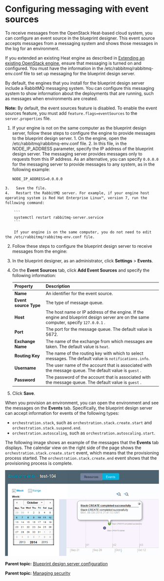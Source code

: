 # Configuring messaging with event sources

To receive messages from the OpenStack Heat-based cloud system, you can configure an event source in the blueprint designer. This event source accepts messages from a messaging system and shows those messages in the log for an environment.

If you extended an existing Heat engine as described in [Extending an existing OpenStack engine](../../com.ibm.udeploy.install.doc/topics/extending_an_engine_for_openstack.md), ensure that messaging is turned on and configured. You must have the information in the /etc/rabbitmq/rabbitmq-env.conf file to set up messaging for the blueprint design server.

By default, the engines that you install for the blueprint design server include a RabbitMQ messaging system. You can configure this messaging system to show information about the deployments that are running, such as messages when environments are created.

**Note:** By default, the event sources feature is disabled. To enable the event sources feature, you must add `feature.flags=eventSources` to the `server.properties` file.

1.   If your engine is not on the same computer as the blueprint design server, follow these steps to configure the engine to provide messages to the blueprint design server. 
    1.   On the engine, open the /etc/rabbitmq/rabbitmq-env.conf file. 
    2.   In this file, in the NODE\_IP\_ADDRESS parameter, specify the IP address of the blueprint design server. The messaging server provides messages only to requests from this IP address. As an alternative, you can specify `0.0.0.0` for the messaging server to provide messages to any system, as in the following example:

        ```
        NODE_IP_ADDRESS=0.0.0.0
        ```

    3.   Save the file. 
    4.   Restart the RabbitMQ server. For example, if your engine host operating system is Red Hat Enterprise Linux™, version 7, run the following command:

        ```
        systemctl restart rabbitmq-server.service
        ```

        If your engine is on the same computer, you do not need to edit the /etc/rabbitmq/rabbitmq-env.conf file.

2.  Follow these steps to configure the blueprint design server to receive messages from the engine:
3.   In the blueprint designer, as an administrator, click **Settings** \> **Events**. 
4.  On the **Event Sources** tab, click **Add Event Sources** and specify the following information: 

    |Property|Description|
    |--------|-----------|
    |**Name**|An identifier for the event source.|
    |**Event source Type**|The type of message queue.|
    |**Host**|The host name or IP address of the engine. If the engine and blueprint design server are on the same computer, specify `127.0.0.1` .|
    |**Port**|The port for the message queue. The default value is 5672.|
    |**Exchange Name**|The name of the exchange from which messages are taken. The default value is `heat`.|
    |**Routing Key**|The name of the routing key with which to select messages. The default value is `notifications.info`.|
    |**Username**|The user name of the account that is associated with the message queue. The default value is `guest` .|
    |**Password**|The password of the account that is associated with the message queue. The default value is `guest` .|

5.  Click **Save**.

When you provision an environment, you can open the environment and see the messages on the **Events** tab. Specifically, the blueprint design server can accept information for events of the following types:

-   `orchestration.stack`, such as `orchestration.stack.create.start` and `orchestration.stack.suspend.end`.
-   `orchestration.autoscaling`, such as `orchestration.autoscaling.start`.

The following image shows an example of the messages that the **Events** tab displays. The calendar view on the right side of the page shows the `orchestration.stack.create.start` event, which means that the provisioning process started. The `orchestration.stack.create.end` event shows that the provisioning process is complete.

![The Events tab, showing the events for a specific environment on a calendar](../images/messaging_ov_a.gif)

**Parent topic:** [Blueprint design server configuration](../../com.ibm.edt.doc/topics/c_node_administering_bds.md)

**Parent topic:** [Managing security](../../com.ibm.udeploy.admin.doc/topics/security_ch.md)

